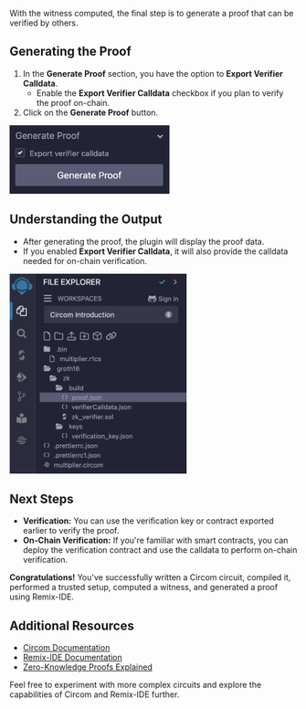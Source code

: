 With the witness computed, the final step is to generate a proof that can be verified by others.

## Generating the Proof

1. In the **Generate Proof** section, you have the option to **Export Verifier Calldata**.
   - Enable the **Export Verifier Calldata** checkbox if you plan to verify the proof on-chain.
2. Click on the **Generate Proof** button.

<img src="images/generate_proof.png" width=280 height=120>

## Understanding the Output

- After generating the proof, the plugin will display the proof data.
- If you enabled **Export Verifier Calldata**, it will also provide the calldata needed for on-chain verification.

<img src="images/proof_generated.png" width=310 height=350>

## Next Steps

- **Verification:** You can use the verification key or contract exported earlier to verify the proof.
- **On-Chain Verification:** If you're familiar with smart contracts, you can deploy the verification contract and use the calldata to perform on-chain verification.

**Congratulations!** You've successfully written a Circom circuit, compiled it, performed a trusted setup, computed a witness, and generated a proof using Remix-IDE.

## Additional Resources

- [Circom Documentation](https://docs.circom.io/)
- [Remix-IDE Documentation](https://remix-ide.readthedocs.io/)
- [Zero-Knowledge Proofs Explained](https://zkproof.org/)

Feel free to experiment with more complex circuits and explore the capabilities of Circom and Remix-IDE further.
